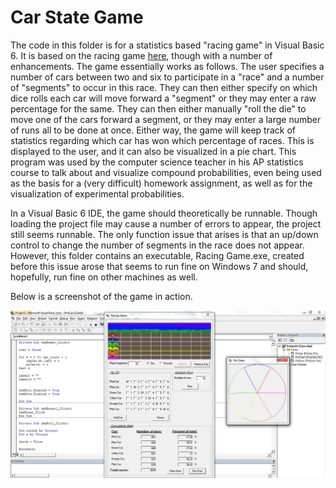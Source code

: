 # Car State Game

The code in this folder is for a statistics based "racing game" in Visual Basic 6. It is based on the racing game [here](http://www.shodor.org/interactivate/activities/RacingGameWithOneDie/), though with a number of enhancements. The game essentially works as follows. The user specifies a number of cars between two and six to participate in a "race" and a number of "segments" to occur in this race. They can then either specify on which dice rolls each car will move forward a "segment" or they may enter a raw percentage for the same. They can then either manually "roll the die" to move one of the cars forward a segment, or they may enter a large number of runs all to be done at once. Either way, the game will keep track of statistics regarding which car has won which percentage of races. This is displayed to the user, and it can also be visualized in a pie chart. This program was used by the computer science teacher in his AP statistics course to talk about and visualize compound probabilities, even being used as the basis for a (very difficult) homework assignment, as well as for the visualization of experimental probabilities.

In a Visual Basic 6 IDE, the game should theoretically be runnable. Though loading the project file may cause a number of errors to appear, the project still seems runnable. The only function issue that arises is that an up/down control to change the number of segments in the race does not appear. However, this folder contains an executable, Racing Game.exe, created before this issue arose that seems to run fine on Windows 7 and should, hopefully, run fine on other machines as well.

Below is a screenshot of the game in action.

![Car game in action.](Car%20Stat%20Game/screenshot.bmp "Optional Title")
